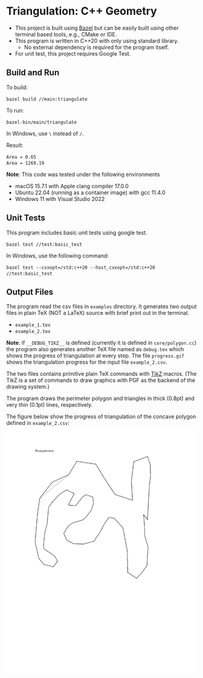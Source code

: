 # Triangulation: C++ Geometry

* This project is built using [Bazel](https://bazel.build/) but can be easily built using other
terminal based tools, e.g., CMake or IDE.
* This program is written in C++20 with only using standard library.
    - No external dependency is required for the program itself.
* For unit test, this project requires Google Test.

## Build and Run

To build:
```shell
bazel build //main:triangulate
```

To run:
```shell
bazel-bin/main/triangulate
```

In Windows, use `\` instead of `/`.

Result:
```shell
Area = 0.65
Area = 1269.19
```

**Note**: This code was tested under the following environments

* macOS 15.7.1 with Apple clang compiler 17.0.0
* Ubuntu 22.04 (running as a container image) with gcc 11.4.0
* Windows 11 with Visual Studio 2022

## Unit Tests

This program includes basic unit tests using google test.

```shell
bazel test //test:basic_test
```

In Windows, use the following command:

```shell
bazel test --cxxopt=/std:c++20 --host_cxxopt=/std:c++20 //test:basic_test
```

## Output Files

The program read the csv files in `examples` directory.
It generates two output files in plain TeX (NOT a LaTeX) source with brief print out in the terminal.

* `example_1.tex`
* `example_2.tex`

**Note**: if `__DEBUG_TIKZ__` is defined (currently it is defined in `core/polygon.cc`) the program
also generates another TeX file named as `debug.tex` which shows the progress of triangulation
at every step.  The file `progress.gif` shows the triangulation progress for
the input file `example_2.csv`.

The two files contains primitive plain TeX commands with [TikZ](https://github.com/pgf-tikz/pgf) macros.
(The TikZ is a set of commands to draw graphics with PGF as the backend of the drawing system.)

The program draws the perimeter polygon and triangles in thick (0.8pt) and very thin (0.1pt)
lines, respectively.

The figure below show the progress of triangulation of the concave polygon defined in `example_2.csv`:
![Progress](progress.gif)
